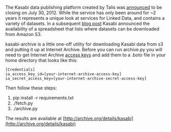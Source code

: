 The Kasabi data publishing platform created by Talis was <a href="http://blog.kasabi.com/2012/07/09/shutting-down-kasabi/">announced</a> to be closing on July 30, 2012.  While the service has only been around for ~2 years it represents a unique look at services for Linked Data, and contains a variety of datasets. In a subsequent [blog post](http://blog.kasabi.com/2012/07/16/archive-of-datasets/) Kasabi announced the availability of a spreadsheet that lists where datasets can be downloaded from Amazon S3.

kasabi-archive is a little one-off utility for downloading Kasabi data from s3 and putting it up at Internet Archive. Before you can run archive.py you will need to get Internet Archive [access keys](http://archive.org/account/s3.php) and add them to a .boto file in your home directory that looks like this:

    [Credentials]
    ia_access_key_id=[your-internet-archive-access-key]
    ia_secret_access_key=[your-internet-archive-secret-access-key]

Then follow these steps:

1. pip install -r requirements.txt
1. ./fetch.py
1. ./archive.py

The results are available at [http://archive.org/details/kasabi](http://archive.org/details/kasabi)
